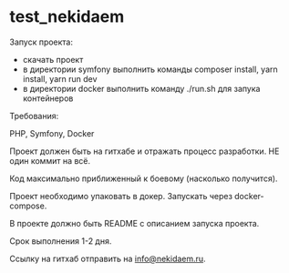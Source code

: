# test_nekidaem
Запуск проекта:
- скачать проект
- в директории symfony выполнить команды composer install, yarn install, yarn run dev
- в директории docker выполнить команду ./run.sh для запука контейнеров

Требования:

PHP, Symfony, Docker

Проект должен быть на гитхабе и отражать процесс разработки. НЕ один коммит на всё.

Код максимально приближенный к боевому (насколько получится).

Проект необходимо упаковать в докер. Запускать через docker-compose.

В проекте должно быть README с описанием запуска проекта.

Срок выполнения 1-2 дня.

Ссылку на гитхаб отправить на info@nekidaem.ru.

